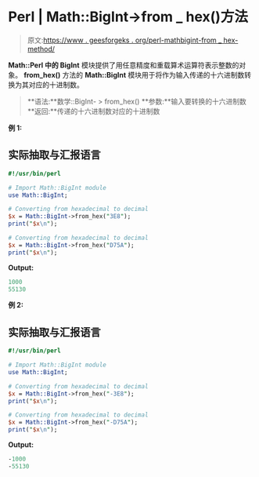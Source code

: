 # Perl | Math::BigInt->from _ hex()方法

> 原文:[https://www . geesforgeks . org/perl-mathbigint-from _ hex-method/](https://www.geeksforgeeks.org/perl-mathbigint-from_hex-method/)

**Math::Perl 中的 BigInt** 模块提供了用任意精度和重载算术运算符表示整数的对象。
**from_hex()** 方法的 **Math::BigInt** 模块用于将作为输入传递的十六进制数转换为其对应的十进制数。

> **语法:**数学::BigInt- > from_hex()
> **参数:**输入要转换的十六进制数
> **返回:**传递的十六进制数对应的十进制数

**例 1:**

## 实际抽取与汇报语言

```perl
#!/usr/bin/perl

# Import Math::BigInt module
use Math::BigInt;

# Converting from hexadecimal to decimal
$x = Math::BigInt->from_hex("3E8");
print("$x\n");

# Converting from hexadecimal to decimal
$x = Math::BigInt->from_hex("D75A");
print("$x\n");
```

**Output:** 

```perl
1000
55130
```

**例 2:**

## 实际抽取与汇报语言

```perl
#!/usr/bin/perl

# Import Math::BigInt module
use Math::BigInt;

# Converting from hexadecimal to decimal
$x = Math::BigInt->from_hex("-3E8");
print("$x\n");

# Converting from hexadecimal to decimal
$x = Math::BigInt->from_hex("-D75A");
print("$x\n");
```

**Output:** 

```perl
-1000
-55130
```